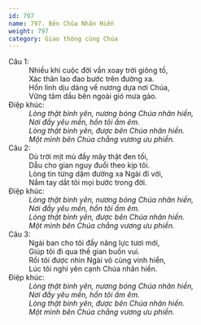 ```yaml
---
id: 797
name: 797. Bên Chúa Nhân Hiền
weight: 797
category: Giao thông cùng Chúa
---
```

<dl><dt>Câu 1:</dt><dd data-verse="1">Nhiều khi cuộc đời vần xoay trời giông tố, <br/>Xác thân lao đao bước trên đường xa. <br/>Hồn linh dịu dàng về nương dựa nơi Chúa, <br/>Vững tâm dầu bên ngoài gió mưa gào. </dd><dt>Điệp khúc:</dt><dd data-chorus="1"><em>Lòng thật bình yên, nương bóng Chúa nhân hiền, <br/>Nơi đầy yêu mến, hồn tôi ấm êm. <br/>Lòng thật bình yên, được bên Chúa nhân hiền. <br/>Một mình bên Chúa chẳng vương ưu phiền. </em></dd><dt>Câu 2:</dt><dd data-verse="2">Dù trời mịt mù đầy mây thật đen tối, <br/>Dẫu cho gian nguy đuổi theo kịp tôi. <br/>Lòng tin từng dặm đường xa Ngài đi với, <br/>Nắm tay dắt tôi mọi bước trong đời. </dd><dt>Điệp khúc:</dt><dd data-chorus="1"><em>Lòng thật bình yên, nương bóng Chúa nhân hiền, <br/>Nơi đầy yêu mến, hồn tôi ấm êm. <br/>Lòng thật bình yên, được bên Chúa nhân hiền. <br/>Một mình bên Chúa chẳng vương ưu phiền. </em></dd><dt>Câu 3:</dt><dd data-verse="3">Ngài ban cho tôi đầy năng lực tươi mới, <br/>Giúp tôi đi qua thế gian buồn vui. <br/>Rồi tôi được nhìn Ngài vô cùng vinh hiển, <br/>Lúc tôi nghỉ yên cạnh Chúa nhân hiền. </dd><dt>Điệp khúc:</dt><dd data-chorus="1"><em>Lòng thật bình yên, nương bóng Chúa nhân hiền, <br/>Nơi đầy yêu mến, hồn tôi ấm êm. <br/>Lòng thật bình yên, được bên Chúa nhân hiền. <br/>Một mình bên Chúa chẳng vương ưu phiền. </em></dd></dl>
